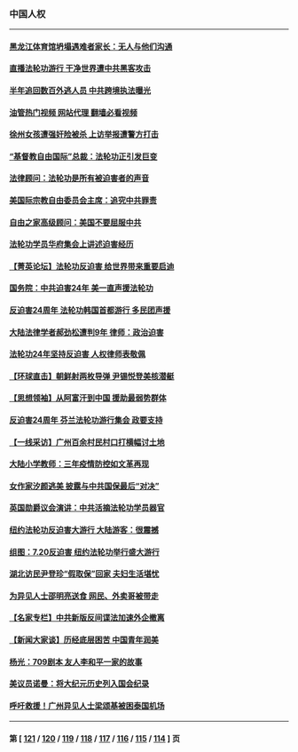 ### 中国人权
---
#### [黑龙江体育馆坍塌遇难者家长：无人与他们沟通](../../pages/ncid278/n14040699.md?07242045) 
#### [直播法轮功游行 干净世界遭中共黑客攻击](../../pages/ncid278/n14039822.md?07242045) 
#### [半年追回数百外逃人员 中共跨境执法曝光](../../pages/ncid278/n14039923.md?07242045) 
#### [油管热门视频 网站代理 翻墙必看视频](http://138.2.39.72:81/youtube.html?epic-marker?07242045)
#### [徐州女孩遭强奸险被杀 上访举报遭警方打击](../../pages/ncid278/n14039644.md?07242045) 
#### [“基督教自由国际”总裁：法轮功正引发巨变](../../pages/ncid278/n14039180.md?07242045) 
#### [法律顾问：法轮功是所有被迫害者的声音](../../pages/ncid278/n14039151.md?07242045) 
#### [美国际宗教自由委员会主席：追究中共罪责](../../pages/ncid278/n14039122.md?07242045) 
#### [自由之家高级顾问：美国不要屈服中共](../../pages/ncid278/n14039120.md?07242045) 
#### [法轮功学员华府集会上讲述迫害经历](../../pages/ncid278/n14039115.md?07242045) 
#### [【菁英论坛】法轮功反迫害 给世界带来重要启迪](../../pages/ncid278/n14038884.md?07242045) 
#### [国务院：中共迫害24年 美一直声援法轮功](../../pages/ncid278/n14038806.md?07242045) 
#### [反迫害24周年 法轮功韩国首都游行 多民团声援](../../pages/ncid278/n14038512.md?07242045) 
#### [大陆法律学者郝劲松遭判9年 律师：政治迫害](../../pages/ncid278/n14038452.md?07242045) 
#### [法轮功24年坚持反迫害 人权律师表敬佩](../../pages/ncid278/n14038253.md?07242045) 
#### [【环球直击】朝鲜射两枚导弹 尹锡悦登美核潜艇](../../pages/ncid278/n14037946.md?07242045) 
#### [【思想领袖】从阿富汗到中国 援助最弱势群体](../../pages/ncid278/n14011884.md?07242045) 
#### [反迫害24周年 芬兰法轮功游行集会 政要支持](../../pages/ncid278/n14037540.md?07242045) 
#### [【一线采访】广州百余村民村口打横幅讨土地](../../pages/ncid278/n14036620.md?07242045) 
#### [大陆小学教师：三年疫情防控如文革再现](../../pages/ncid278/n14036418.md?07242045) 
#### [女作家汐颜逃美 披露与中共国保最后“对决”](../../pages/ncid278/n14036398.md?07242045) 
#### [英国勋爵议会演讲：中共活摘法轮功学员器官](../../pages/ncid278/n14036389.md?07242045) 
#### [纽约法轮功反迫害大游行 大陆游客：很震撼](../../pages/ncid278/n14035017.md?07242045) 
#### [组图：7.20反迫害 纽约法轮功举行盛大游行](../../pages/ncid278/n14034972.md?07242045) 
#### [湖北访民尹登珍“假取保”回家 夫妇生活堪忧](../../pages/ncid278/n14034970.md?07242045) 
#### [为异见人士邵明亮送食 网民、外卖哥被带走](../../pages/ncid278/n14034824.md?07242045) 
#### [【名家专栏】中共新版反间谍法加速外企撤离](../../pages/ncid278/n14034340.md?07242045) 
#### [【新闻大家谈】历经底层困苦 中国青年润美](../../pages/ncid278/n14034317.md?07242045) 
#### [杨光：709剧本 友人李和平一家的故事](../../pages/ncid278/n14032047.md?07242045) 
#### [美议员诺曼：将大纪元历史列入国会纪录](../../pages/ncid278/n14033882.md?07242045) 
#### [呼吁救援！广州异见人士梁颂基被困泰国机场](../../pages/ncid278/n14033649.md?07242045) 

---
#### 第 [ [121](./121.md?07242045) / [120](./120.md?07242045) / [119](./119.md?07242045) / [118](./118.md?07242045) / [117](./117.md?07242045) / [116](./116.md?07242045) / [115](./115.md?07242045) / [114](./114.md?07242045) ] 页
